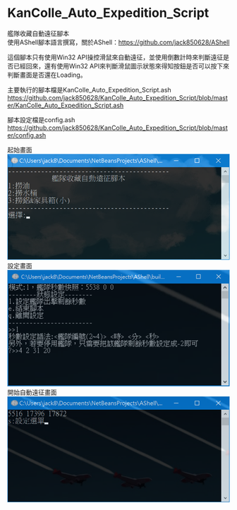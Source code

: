 # KanColle_Auto_Expedition_Script
艦隊收藏自動遠征腳本\
使用AShell腳本語言撰寫，關於AShell：https://github.com/jack850628/AShell

這個腳本只有使用Win32 API操控滑鼠來自動遠征，並使用倒數計時來判斷遠征是否已經回來，還有使用Win32 API來判斷滑鼠圖示狀態來得知按鈕是否可以按下來判斷畫面是否還在Loading。

主要執行的腳本檔是KanColle_Auto_Expedition_Script.ash 
\
https://github.com/jack850628/KanColle_Auto_Expedition_Script/blob/master/KanColle_Auto_Expedition_Script.ash

腳本設定檔是config.ash 
\
https://github.com/jack850628/KanColle_Auto_Expedition_Script/blob/master/config.ash



起始畫面
\
![Alt text](https://raw.githubusercontent.com/jack850628/KanColle_Auto_Expedition_Script/master/demo1.png)
\
設定畫面
\
![Alt text](https://raw.githubusercontent.com/jack850628/KanColle_Auto_Expedition_Script/master/demo2.png)
\
開始自動遠征畫面
\
![Alt text](https://raw.githubusercontent.com/jack850628/KanColle_Auto_Expedition_Script/master/demo3.png)


